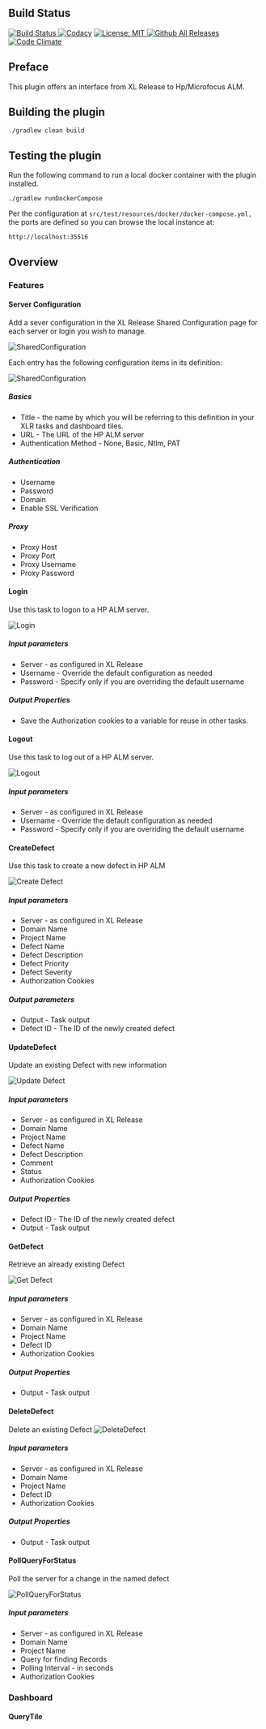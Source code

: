 ## Build Status

[![Build Status][xlr-hpalm-plugin-travis-image] ][xlr-hpalm-plugin-travis-url]
[![Codacy](https://api.codacy.com/project/badge/Grade/71d5adb3b2634edc875bd8c73cc3f24b)](https://www.codacy.com?utm_source=github.com&amp;utm_medium=referral&amp;utm_content=xebialabs-community/xlr-hpalm-plugin&amp;utm_campaign=Badge_Grade)
[![License: MIT][xlr-hpalm-plugin-license-image] ][xlr-hpalm-plugin-license-url]
[![Github All Releases][xlr-hpalm-plugin-downloads-image] ]()
[![Code Climate][xlr-hpalm-plugin-code-climate-image] ][xlr-hpalm-plugin-code-climate-url]

[xlr-hpalm-plugin-travis-image]: https://travis-ci.org/xebialabs-community/xlr-hpalm-plugin.svg?branch=master
[xlr-hpalm-plugin-travis-url]: https://travis-ci.org/xebialabs-community/xlr-hpalm-plugin
[xlr-hpalm-plugin-code-climate-image]: https://codeclimate.com/github/xebialabs-community/xlr-hpalm-plugin/badges/gpa.svg
[xlr-hpalm-plugin-code-climate-url]: https://codeclimate.com/github/xebialabs-community/xlr-hpalm-plugin
[xlr-hpalm-plugin-license-image]: https://img.shields.io/badge/License-MIT-yellow.svg
[xlr-hpalm-plugin-license-url]: https://opensource.org/licenses/MIT
[xlr-hpalm-plugin-downloads-image]: https://img.shields.io/github/downloads/xebialabs-community/xlr-hpalm-plugin/total.svg

## Preface

This plugin offers an interface from XL Release to Hp/Microfocus ALM. 

## Building the plugin

```
./gradlew clean build
```

## Testing the plugin

Run the following command to run a local docker container with the plugin installed.  
```
./gradlew runDockerCompose
```
Per the configuration at `src/test/resources/docker/docker-compose.yml,` the ports are defined so you can browse the local instance at:

```
http://localhost:35516
``` 


## Overview

### Features

#### Server Configuration

Add a sever configuration in the XL Release Shared Configuration page for each server or login you wish to manage.

![SharedConfiguration](images/xlr-hpalm-sharedconfiguration.PNG)

Each entry has the following configuration items in its definition:

![SharedConfiguration](images/hpalm-login.PNG)

##### Basics
* Title - the name by which you will be referring to this definition in your XLR tasks and dashboard tiles.
* URL - The URL of the HP ALM server
* Authentication Method - None, Basic, Ntlm, PAT

##### Authentication
* Username
* Password
* Domain
* Enable SSL Verification

##### Proxy
* Proxy Host
* Proxy Port
* Proxy Username
* Proxy Password

#### Login
Use this task to logon to a HP ALM server.

![Login](images/hpalm-login.PNG)

##### Input parameters
* Server - as configured in XL Release
* Username - Override the default configuration as needed
* Password - Specify only if you are overriding the default username

##### Output Properties
* Save the Authorization cookies to a variable for reuse in other tasks.

#### Logout
Use this task to log out of a HP ALM server.

![Logout](images/hpalm-logout.PNG)

##### Input parameters
* Server - as configured in XL Release
* Username - Override the default configuration as needed
* Password - Specify only if you are overriding the default username


#### CreateDefect
Use this task to create a new defect in HP ALM

![Create Defect](images/hpalm-create-defect.PNG)

##### Input parameters
* Server - as configured in XL Release
* Domain Name
* Project Name
* Defect Name
* Defect Description
* Defect Priority
* Defect Severity
* Authorization Cookies

##### Output parameters
* Output - Task output
* Defect ID - The ID of the newly created defect

#### UpdateDefect
Update an existing Defect with new information

![Update Defect](images/hpalm-update-defect.PNG)

##### Input parameters
* Server - as configured in XL Release
* Domain Name
* Project Name
* Defect Name
* Defect Description
* Comment
* Status
* Authorization Cookies

##### Output Properties
* Defect ID - The ID of the newly created defect
* Output - Task output

#### GetDefect
Retrieve an already existing Defect

![Get Defect](images/hpalm-get-defect.PNG)

##### Input parameters
* Server - as configured in XL Release
* Domain Name
* Project Name
* Defect ID
* Authorization Cookies

##### Output Properties
* Output - Task output

#### DeleteDefect

Delete an existing Defect
![DeleteDefect](images/hpalm-delete-defect.PNG)

##### Input parameters
* Server - as configured in XL Release
* Domain Name
* Project Name
* Defect ID
* Authorization Cookies

##### Output Properties
* Output - Task output

#### PollQueryForStatus

Poll the server for a change in the named defect

![PollQueryForStatus](images/hpalm-poll-query-for-status.PNG)

##### Input parameters
* Server - as configured in XL Release
* Domain Name
* Project Name
* Query for finding Records
* Polling Interval - in seconds
* Authorization Cookies

### Dashboard

#### QueryTile

